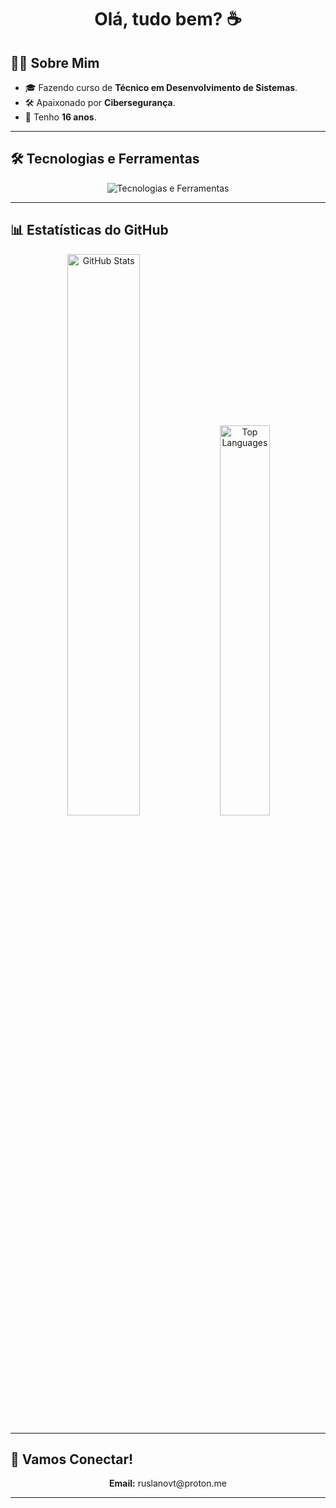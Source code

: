 <h1 align="center">Olá, tudo bem? ☕</h1>

## 👨‍💻 Sobre Mim  

- 🎓 Fazendo curso de **Técnico em Desenvolvimento de Sistemas**.  
- 🛠️ Apaixonado por **Cibersegurança**.  
- 🎂 Tenho **16 anos**.  

---

## 🛠️ Tecnologias e Ferramentas  

<p align="center">
    <img src="https://skillicons.dev/icons?i=java,js,html,css,mysql,sqlite,vscodium,idea,git" alt="Tecnologias e Ferramentas">
</p>  

---

## 📊 Estatísticas do GitHub  

<p align="center">
  <img src="https://github-readme-stats.vercel.app/api?username=ruslanovt&show_icons=true&theme=dark&hide_border=true&count_private=true&include_all_commits=true" alt="GitHub Stats" width="48%">
  <img src="https://github-readme-stats.vercel.app/api/top-langs/?username=ruslanovt&layout=compact&theme=dark&hide_border=true" alt="Top Languages" width="40%">
</p>  

---

## 🌟 Vamos Conectar!  

<p align="center">
  <strong>Email:</strong> ruslanovt@proton.me  
</p>  

---
